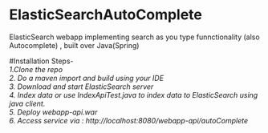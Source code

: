 # ElasticSearchAutoComplete
ElasticSearch webapp implementing search as you type funnctionality (also Autocomplete) , built over Java(Spring)

#Installation Steps-
<br><em>1.Clone the repo</em>
<br><em>2. Do a maven import and build using your IDE</em>
<br><em>3. Download and start ElasticSearch server</em>
<br><em>4. Index data or use IndexApiTest.java to index data to ElasticSearch using java client.</em>
<br><em>5. Deploy webapp-api.war </em>
<br><em>6. Access service via : http://localhost:8080/webapp-api/autoComplete </em>
